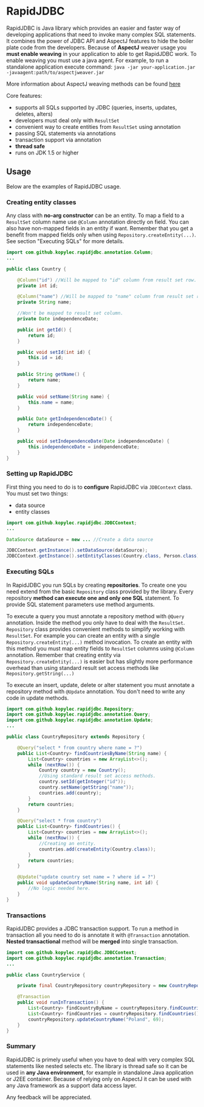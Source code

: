 RapidJDBC
==========

RapidJDBC is Java library which provides an easier and faster way of developing applications that need to invoke many complex SQL statements. It combines the power of JDBC API and AspectJ features to hide the boiler plate code from the developers. Because of **AspectJ** weaver usage you **must enable weaving** in your application to able to get RapidJDBC work. To enable weaving you must use a java agent. For example, to run a standalone application execute command:
`java -jar your-application.jar -javaagent:path/to/aspectjweaver.jar`

More information about AspectJ weaving methods can be found [here](http://www.eclipse.org/aspectj/doc/next/devguide/ltw-configuration.html#enabling-load-time-weaving)

Core features:
 - supports all SQLs supported by JDBC (queries, inserts, updates, deletes, alters)
 - developers must deal only with `ResultSet`
 - convenient way to create entities from `ResultSet` using annotation
 - passing SQL statements via annotations
 - transaction support via annotation
 - **thread safe**
 - runs on JDK 1.5 or higher

## Usage
Below are the examples of RapidJDBC usage.
### Creating entity classes
Any class with **no-arg constructor** can be an entity. To map a field to a `ResultSet` column name use `@Column` annotation directly on field. You can also have non-mapped fields in an entity if want. Remember that you get a benefit from mapped fields only when using `Repository.createEntity(...)`. See section "Executing SQLs" for more details.
```java
import com.github.kopylec.rapidjdbc.annotation.Column;
...

public class Country {

    @Column("id") //Will be mapped to "id" column from result set row.
    private int id;

    @Column("name") //Will be mapped to "name" column from result set row.
    private String name;

    //Won't be mapped to result set column.
    private Date independenceDate;

    public int getId() {
        return id;
    }

    public void setId(int id) {
        this.id = id;
    }

    public String getName() {
        return name;
    }

    public void setName(String name) {
        this.name = name;
    }

    public Date getIndependenceDate() {
        return independenceDate;
    }

    public void setIndependenceDate(Date independenceDate) {
        this.independenceDate = independenceDate;
    }
}
```
### Setting up RapidJDBC
First thing you need to do is to **configure** RapidJDBC via `JDBContext` class.
You must set two things:
 - data source
 - entity classes

```java
import com.github.kopylec.rapidjdbc.JDBCContext;
...

DataSource dataSource = new ... //Create a data source

JDBCContext.getInstance().setDataSource(dataSource);
JDBCContext.getInstance().setEntityClasses(Country.class, Person.class);
```
### Executing SQLs
In RapidJDBC you run SQLs by creating **repositories**. To create one you need extend from the basic `Repository` class provided by the library. Every repository **method can execute one and only one SQL** statement. To provide SQL statement parameters use method arguments.

To execute a query you must annotate a repository method with `@Query` annotation. Inside the method you only have to deal with the `ResultSet`. `Repository` class provides convenient methods to simplify working with `ResultSet`. For example you can create an entity with a single `Repository.createEntity(...)` method invocation. To create an entity with this method you must map entity fields to `ResultSet` columns using `@Column` annotation. Remember that creating entity via `Repository.createEntity(...)` is easier but has slightly more performance overhead than using standard result set access methods like `Repository.getString(...)`

To execute an insert, update, delete or alter statement you must annotate a repository method with `@Update` annotation. You don't need to write any code in update methods.
```java
import com.github.kopylec.rapidjdbc.Repository;
import com.github.kopylec.rapidjdbc.annotation.Query;
import com.github.kopylec.rapidjdbc.annotation.Update;
...

public class CountryRepository extends Repository {

    @Query("select * from country where name = ?")
    public List<Country> findCountriesByName(String name) {
        List<Country> countries = new ArrayList<>();
        while (nextRow()) {
            Country country = new Country();
            //Using standard result set access methods.
            country.setId(getInteger("id"));
            country.setName(getString("name"));
            countries.add(country);
        }
        return countries;
    }

    @Query("select * from country")
    public List<Country> findCountries() {
        List<Country> countries = new ArrayList<>();
        while (nextRow()) {
            //Creating an entity.
            countries.add(createEntity(Country.class));
        }
        return countries;
    }

    @Update("update country set name = ? where id = ?")
    public void updateCountryName(String name, int id) {
        //No logic needed here.
    }
}
```
### Transactions
RapidJDBC provides a JDBC transaction support. To run a method in transaction all you need to do is annotate it with `@Transaction` annotation. **Nested transactional** method will be **merged** into single transaction.
```java
import com.github.kopylec.rapidjdbc.JDBCContext;
import com.github.kopylec.rapidjdbc.annotation.Transaction;
...

public class CountryService {

    private final CountryRepository countryRepository = new CountryRepository();

    @Transaction
    public void runInTransaction() {
        List<Country> findCountryByName = countryRepository.findCountriesByName("Poland");
        List<Country> findCountries = countryRepository.findCountries();
        countryRepository.updateCountryName("Poland", 69);
    }
}
```
### Summary
RapidJDBC is primely useful when you have to deal with very complex SQL statements like nested selects etc. The library is thread safe so it can be used in **any Java environment**, for example in standalone Java application or J2EE container. Because of relying only on AspectJ it can be used with any Java framework as a support data access layer.

Any feedback will be appreciated.
